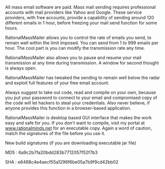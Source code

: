 All mass email software are paid. Mass mail sending requires professional accounts with mail providers like Yahoo and Google. These service providers, with free accounts, provide a capability of sending around 120 different emails in 1 hour, before freezing your mail send function for some hours.

RationalMassMailer allows you to control the rate of emails you send, to remain well within the limit imposed. You can send from 1 to 999 emails per hour. The cool part is you can modify the transmission rate any time. 

RationalMassMailer also allows you to pause and resume your mail transmission at any time during transmission. A window for second thought is always open. 

RationalMassMailer has tweaked the sending to remain well below the radar and exploit full features of your free email account.

Always suggest to take out code, read and compile on your own, because you put your password to connect to your email and compromised copy of the code will let hackers to steal your credentials. Also never believe, if anyone provides this function in a browser-based application.

RationalMassMailer is desktop based GUI interface that makes the work easy and safe for you. If you don't want to compile, visit my portal at www.rationalminds.net for an executable copy. Again a word of caution, match the signatures of the file before you use it.

New build signatures (if you are downloading executable jar file)

MD5 : 6a9c2b7fa20bdd283b7712057f52f7b3

SHA : e6488c4e4aecf55a1296f6be05a7b9f9cd42bb02
